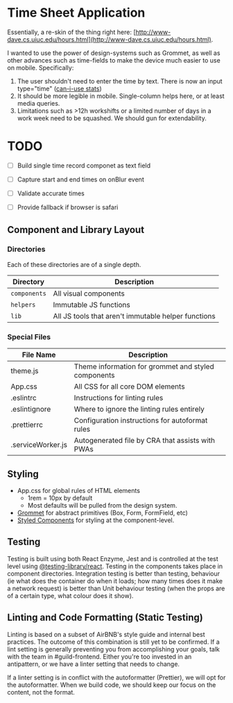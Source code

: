 # Time Sheet Application

Essentially, a re-skin of the thing right here: [http://www-dave.cs.uiuc.edu/hours.html](http://www-dave.cs.uiuc.edu/hours.html).

I wanted to use the power of design-systems such as Grommet, as well as other advances such as time-fields to make the device much easier to use on mobile. Specifically:

1. The user shouldn't need to enter the time by text. There is now an input type="time" ([can-i-use stats](https://caniuse.com/#search=time%20input))
2. It should be more legible in mobile. Single-column helps here, or at least media queries.
3. Limitations such as >12h workshifts or a limited number of days in a work week need to be squashed. We should gun for extendability.



# TODO

- [ ] Build single time record componet as text field
- [ ] Capture start and end times on onBlur event
- [ ] Validate accurate times
- [ ] Provide fallback if browser is safari




## Component and Library Layout

### Directories

Each of these directories are of a single depth.

| Directory    | Description                                         |
| ------------ | --------------------------------------------------- |
| `components` | All visual components                               |
| `helpers`    | Immutable JS functions                              |
| `lib`        | All JS tools that aren't immutable helper functions |


### Special Files

| File Name         | Description                                         |
| ----------------- | --------------------------------------------------- |
| theme.js          | Theme information for grommet and styled components |
| App.css           | All CSS for all core DOM elements                   |
| .eslintrc         | Instructions for linting rules                      |
| .eslintignore     | Where to ignore the linting rules entirely          |
| .prettierrc       | Configuration instructions for autoformat rules     |
| .serviceWorker.js | Autogenerated file by CRA that assists with PWAs    |

## Styling

- App.css for global rules of HTML elements
    - 1rem = 10px by default
    - Most defaults will be pulled from the design system.
- [Grommet](https://https://v2.grommet.io) for abstract primitives (Box, Form, FormField, etc)
- [Styled Components](https://www.styled-components.com/) for styling at the component-level.

## Testing

Testing is built using both React Enzyme, Jest and is controlled at the test level using [@testing-library/react](https://testing-library.com/docs). Testing in the components takes place in component directories.  Integration testing is better than testing, behaviour (ie what does the container do when it loads; how many times does it make a network request) is better than Unit behaviour testing (when the props are of a certain type, what colour does it show).

## Linting and Code Formatting (Static Testing)

Linting is based on a subset of AirBNB's style guide and internal best practices. The outcome of this combination is still yet to be confirmed. If a lint setting is generally preventing you from accomplishing your goals, talk with the team in #guild-frontend. Either you're too invested in an antipattern, or we have a linter setting that needs to change.

If a linter setting is in conflict with the autoformatter (Prettier), we will opt for the autoformatter. When we build code, we should keep our focus on the content, not the format.
